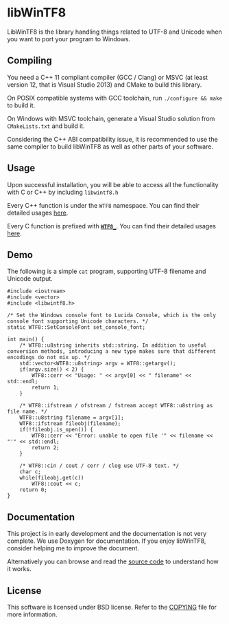 libWinTF8
=========

LibWinTF8 is the library handling things related to UTF-8 and Unicode when you want to port your program to Windows.

## Compiling

You need a C++ 11 compliant compiler (GCC / Clang) or MSVC (at least version 12, that is Visual Studio 2013) and CMake to build this library.

On POSIX compatible systems with GCC toolchain, run `./configure && make` to build it.

On Windows with MSVC toolchain, generate a Visual Studio solution from `CMakeLists.txt` and build it.

Considering the C++ ABI compatibility issue, it is recommended to use the same compiler to build libWinTF8 as well as other parts of your software.

## Usage

Upon successful installation, you will be able to access all the functionality with C or C++ by including `libwintf8.h`

Every C++ function is under the `WTF8` namespace. You can find their detailed usages [here](namespaceWTF8.html).

Every C function is prefixed with <strong>[`WTF8_`](group__WTF8__C.html)</strong>. You can find their detailed usages [here](group__WTF8__C.html).

## Demo

The following is a simple `cat` program, supporting UTF-8 filename and Unicode output.

~~~~~~~~~~~~~~~{.cpp}
#include <iostream>
#include <vector>
#include <libwintf8.h>

/* Set the Windows console font to Lucida Console, which is the only console font supporting Unicode characters. */
static WTF8::SetConsoleFont set_console_font;

int main() {
    /* WTF8::u8string inherits std::string. In addition to useful conversion methods, introducing a new type makes sure that different encodings do not mix up. */
    std::vector<WTF8::u8string> argv = WTF8::getargv();
    if(argv.size() < 2) {
        WTF8::cerr << "Usage: " << argv[0] << " filename" << std::endl;
        return 1;
    }

    /* WTF8::ifstream / ofstream / fstream accept WTF8::u8string as file name. */
    WTF8::u8string filename = argv[1];
    WTF8::ifstream fileobj(filename);
    if(!fileobj.is_open()) {
        WTF8::cerr << "Error: unable to open file '" << filename << "'" << std::endl;
        return 2;
    }

    /* WTF8::cin / cout / cerr / clog use UTF-8 text. */
    char c;
    while(fileobj.get(c))
        WTF8::cout << c;
    return 0;
}
~~~~~~~~~~~~~~~

## Documentation

This project is in early development and the documentation is not very complete. We use Doxygen for documentation. If you enjoy libWinTF8, consider helping me to improve the document.

Alternatively you can browse and read the [source code](files.html) to understand how it works.

## License

This software is licensed under BSD license. Refer to the [COPYING](md_COPYING.html) file for more information.
